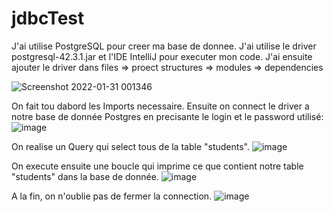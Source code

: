 # jdbcTest


J'ai utilise PostgreSQL pour creer ma base de donnee. J'ai utilise le driver postgresql-42.3.1.jar et l'IDE IntelliJ pour executer mon code.
J'ai ensuite ajouter le driver dans files => proect structures => modules => dependencies 

![Screenshot 2022-01-31 001346](https://user-images.githubusercontent.com/83409958/151720133-f3b6f105-9d82-4545-bf66-493f498488b2.png)

On fait tou dabord les Imports necessaire.
Ensuite on connect le driver a notre base de donnée Postgres en precisante le login et le password utilisé:
![image](https://user-images.githubusercontent.com/83409958/151720224-28bae1d7-9375-4275-b48a-a161ad6f1ff4.png)

On realise un Query qui select tous de la table "students".
![image](https://user-images.githubusercontent.com/83409958/151720318-2fb65dff-37ac-40af-b291-6630ede6ded5.png)

On execute ensuite une boucle qui imprime ce que contient notre table "students" dans la base de donnée.
![image](https://user-images.githubusercontent.com/83409958/151720268-a317c8af-1dca-4f9c-8f79-85660eb042af.png)

A la fin, on n'oublie pas de fermer la connection.
![image](https://user-images.githubusercontent.com/83409958/151720330-b3e0b736-ad04-4bdd-95dd-632b1dc0ea99.png)
